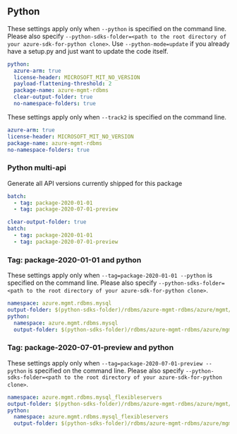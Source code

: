 ## Python

These settings apply only when `--python` is specified on the command line.
Please also specify `--python-sdks-folder=<path to the root directory of your azure-sdk-for-python clone>`.
Use `--python-mode=update` if you already have a setup.py and just want to update the code itself.

``` yaml !$(track2)
python:
  azure-arm: true
  license-header: MICROSOFT_MIT_NO_VERSION
  payload-flattening-threshold: 2
  package-name: azure-mgmt-rdbms
  clear-output-folder: true
  no-namespace-folders: true
```

These settings apply only when `--track2` is specified on the command line.

``` yaml $(track2)
azure-arm: true
license-header: MICROSOFT_MIT_NO_VERSION
package-name: azure-mgmt-rdbms
no-namespace-folders: true
```

### Python multi-api

Generate all API versions currently shipped for this package

```yaml !$(track2)
batch:
  - tag: package-2020-01-01
  - tag: package-2020-07-01-preview
```

```yaml $(track2)
clear-output-folder: true
batch:
  - tag: package-2020-01-01
  - tag: package-2020-07-01-preview
```

### Tag: package-2020-01-01 and python

These settings apply only when `--tag=package-2020-01-01 --python` is specified on the command line.
Please also specify `--python-sdks-folder=<path to the root directory of your azure-sdk-for-python clone>`.

``` yaml $(tag) == 'package-2020-01-01' && $(python)
namespace: azure.mgmt.rdbms.mysql
output-folder: $(python-sdks-folder)/rdbms/azure-mgmt-rdbms/azure/mgmt/rdbms/mysql
python:
  namespace: azure.mgmt.rdbms.mysql
  output-folder: $(python-sdks-folder)/rdbms/azure-mgmt-rdbms/azure/mgmt/rdbms/mysql
```

### Tag: package-2020-07-01-preview and python

These settings apply only when `--tag=package-2020-07-01-preview --python` is specified on the command line.
Please also specify `--python-sdks-folder=<path to the root directory of your azure-sdk-for-python clone>`.

``` yaml $(tag) == 'package-2020-07-01-preview' && $(python)
namespace: azure.mgmt.rdbms.mysql_flexibleservers
output-folder: $(python-sdks-folder)/rdbms/azure-mgmt-rdbms/azure/mgmt/rdbms/mysql_flexibleservers
python:
  namespace: azure.mgmt.rdbms.mysql_flexibleservers
  output-folder: $(python-sdks-folder)/rdbms/azure-mgmt-rdbms/azure/mgmt/rdbms/mysql_flexibleservers
```